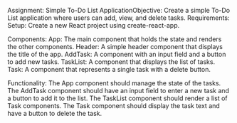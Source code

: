 Assignment: Simple To-Do List ApplicationObjective:
Create a simple To-Do List application where users can add, view, and delete tasks.
Requirements:
Setup:
Create a new React project using create-react-app.

Components:
App: The main component that holds the state and renders the other components.
Header: A simple header component that displays the title of the app.
AddTask: A component with an input field and a button to add new tasks.
TaskList: A component that displays the list of tasks.
Task: A component that represents a single task with a delete button.

Functionality:
The App component should manage the state of the tasks.
The AddTask component should have an input field to enter a new task and a button to add it to the list.
The TaskList component should render a list of Task components.
The Task component should display the task text and have a button to delete the task.

